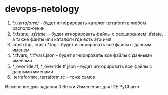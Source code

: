 # devops-netology

1. **/.terraform/* - будет игнорировать каталог terraform в любом расположении
2. *.tfstate, *.tfstate.* - будет игнорировать файлы с расширением .tfstate, а также файты или каталоги где есть это имя
3. crash.log, crash.*.log - будет игнорировать все файлы с данным именем
4. *.tfvars, *.tfvars.json - будет игнорировать все файлы с данными именами
5. *_override.tf, *_override.tf.json - будет игнорировать все файлы с данными именами
6. .terraformrc, terraform.rc - тоже самое

Изменение для задания 3 Ветки
Изменение для IDE PyCharm